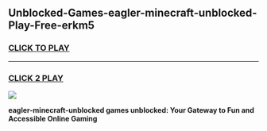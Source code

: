 
## Unblocked-Games-eagler-minecraft-unblocked-Play-Free-erkm5
<h3>
<a href="https://premium76.site?title=eagler-minecraft-unblocked&ref=18A">CLICK TO PLAY</a></h3>
<hr>

<h3>
<a href="https://premium76.site?title=eagler-minecraft-unblocked&ref=18A">CLICK 2 PLAY</a>
  
</h3>

<a href="https://premium76.site?title=eagler-minecraft-unblocked&ref=18A"><img src="https://clearcache.store/games.png"></a>


**eagler-minecraft-unblocked games unblocked: Your Gateway to Fun and Accessible Online Gaming**
